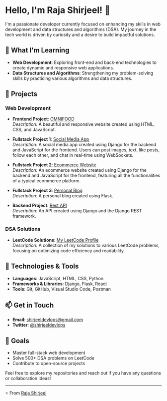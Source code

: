 # Hello, I'm Raja Shirjeel! 👋

I'm a passionate developer currently focused on enhancing my skills in web development and data structures and algorithms (DSA). My journey in the tech world is driven by curiosity and a desire to build impactful solutions.

## 🌱 What I'm Learning

- **Web Development**: Exploring front-end and back-end technologies to create dynamic and responsive web applications.
- **Data Structures and Algorithms**: Strengthening my problem-solving skills by practicing various algorithms and data structures.

## 💼 Projects

### Web Development
- **Frontend Project**: [OMNIFOOD](https://github.com/RajaShirjeel/OMNIFOOD)  
  *Description:* A beautiful and responsive website created using HTML, CSS, and JavaScript.

- **Fullstack Project 1**: [Social Media App](https://github.com/RajaShirjeel/Social-Media-App-Django)  
  *Description:* A social media app created using Django for the backend and JavaScript for the frontend. Users can post images, text, like posts, follow each other, and chat in real-time using WebSockets.

- **Fullstack Project 2**: [Ecommerce Website](https://github.com/RajaShirjeel/Online-Shop-Django)  
  *Description:* An ecommerce website created using Django for the backend and JavaScript for the frontend, featuring all the functionalities of a typical ecommerce platform.

- **Fullstack Project 3**: [Personal Blog](https://github.com/RajaShirjeel/Complete-Blog-Project)  
  *Description:* A personal blog created using Flask.

- **Backend Project**: [Rest API](https://github.com/RajaShirjeel/Rest-Api-Django)  
  *Description:* An API created using Django and the Django REST framework.

### DSA Solutions
- **LeetCode Solutions**: [My LeetCode Profile](https://leetcode.com/u/rajasarjais/)  
  *Description:* A collection of my solutions to various LeetCode problems, focusing on optimizing code efficiency and readability.

## 🔧 Technologies & Tools

- **Languages**: JavaScript, HTML, CSS, Python
- **Frameworks & Libraries**: Django, Flask, React
- **Tools**: Git, GitHub, Visual Studio Code, Postman

## 📫 Get in Touch

- **Email**: [shirjeeldevlops@gmail.com](mailto:shirjeeldevlops@gmail.com)
- **Twitter**: [@shirjeeldevlops](https://x.com/shirjeeldevlops)

## 🚀 Goals

- Master full-stack web development
- Solve 500+ DSA problems on LeetCode
- Contribute to open-source projects

Feel free to explore my repositories and reach out if you have any questions or collaboration ideas!

---

⭐️ From [Raja Shirjeel](https://github.com/RajaShirjeel)



<!---
RajaShirjeel/RajaShirjeel is a ✨ special ✨ repository because its `README.md` (this file) appears on your GitHub profile.
You can click the Preview link to take a look at your changes.
--->
